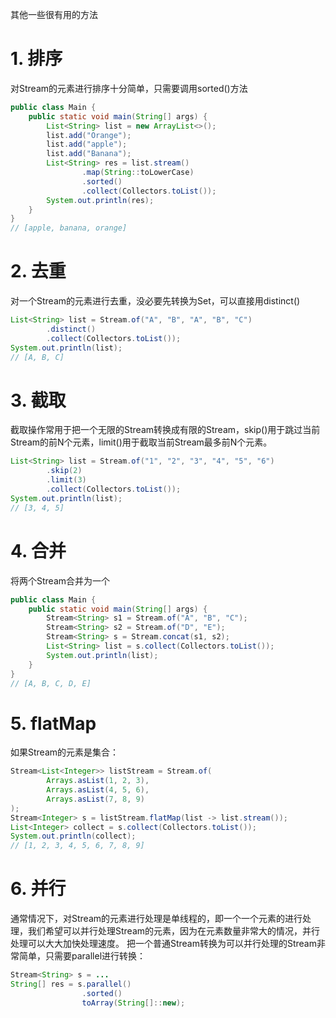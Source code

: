 其他一些很有用的方法

# 1. 排序
对Stream的元素进行排序十分简单，只需要调用sorted()方法
```java
public class Main {
    public static void main(String[] args) {
        List<String> list = new ArrayList<>();
        list.add("Orange");
        list.add("apple");
        list.add("Banana");
        List<String> res = list.stream()
                .map(String::toLowerCase)
                .sorted()
                .collect(Collectors.toList());
        System.out.println(res);
    }
}
// [apple, banana, orange]
```


# 2. 去重
对一个Stream的元素进行去重，没必要先转换为Set，可以直接用distinct()
```java
List<String> list = Stream.of("A", "B", "A", "B", "C")
        .distinct()
        .collect(Collectors.toList());
System.out.println(list);
// [A, B, C]
```

# 3. 截取
截取操作常用于把一个无限的Stream转换成有限的Stream，skip()用于跳过当前Stream的前N个元素，limit()用于截取当前Stream最多前N个元素。
```java
List<String> list = Stream.of("1", "2", "3", "4", "5", "6")
        .skip(2)
        .limit(3)
        .collect(Collectors.toList());
System.out.println(list);
// [3, 4, 5]
```

# 4. 合并
将两个Stream合并为一个
```java
public class Main {
    public static void main(String[] args) {
        Stream<String> s1 = Stream.of("A", "B", "C");
        Stream<String> s2 = Stream.of("D", "E");
        Stream<String> s = Stream.concat(s1, s2);
        List<String> list = s.collect(Collectors.toList());
        System.out.println(list);
    }
}
// [A, B, C, D, E]
```

# 5. flatMap
如果Stream的元素是集合：
```java
Stream<List<Integer>> listStream = Stream.of(
        Arrays.asList(1, 2, 3),
        Arrays.asList(4, 5, 6),
        Arrays.asList(7, 8, 9)
);
Stream<Integer> s = listStream.flatMap(list -> list.stream());
List<Integer> collect = s.collect(Collectors.toList());
System.out.println(collect);
// [1, 2, 3, 4, 5, 6, 7, 8, 9]
```

# 6. 并行
通常情况下，对Stream的元素进行处理是单线程的，即一个一个元素的进行处理，我们希望可以并行处理Stream的元素，因为在元素数量非常大的情况，并行处理可以大大加快处理速度。
把一个普通Stream转换为可以并行处理的Stream非常简单，只需要parallel进行转换：
```java
Stream<String> s = ...
String[] res = s.parallel()
                .sorted()
                toArray(String[]::new);
```
